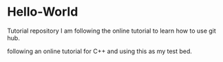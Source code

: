 # Hello-World
Tutorial repository 
I am following the online tutorial to learn how to use git hub.

following an online tutorial for C++ and using this as my test bed.